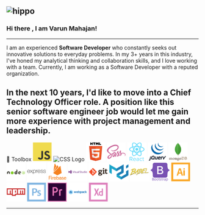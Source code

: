 ![hippo](https://media1.giphy.com/media/qgQUggAC3Pfv687qPC/giphy.gif)
---
### Hi there <img src="https://raw.githubusercontent.com/MartinHeinz/MartinHeinz/master/wave.gif" alt="" width="30px"/>, I am Varun Mahajan!
---

I am an experienced **Software Developer** who constantly seeks out innovative solutions to everyday problems. In my 3+ years in this industry, I've honed my analytical thinking and collaboration skills, and I love working with a team. Currently, I am working as a Software Developer with a reputed organization.

In the next 10 years, I'd like to move into a Chief Technology Officer role. A position like this senior software engineer job would let me gain more experience with project management and leadership.
---

🧰 Toolbox
<img src="https://github.com/devicons/devicon/blob/master/icons/javascript/javascript-original.svg" alt="JavaScript Logo" width="50" height="50"/> <img src="https://cdn.worldvectorlogo.com/logos/css3.svg" alt="CSS Logo" width="50" height="50"/> <img src="https://github.com/devicons/devicon/blob/master/icons/html5/html5-original-wordmark.svg" alt="HTML Logo" width="50" height="50"/> <img src="https://github.com/devicons/devicon/blob/master/icons/sass/sass-original.svg" alt="SASS Logo" width="50" height="50"/> <img src="https://github.com/devicons/devicon/blob/master/icons/react/react-original-wordmark.svg" alt="React Logo" width="50" height="50"/> <img src="https://github.com/devicons/devicon/blob/master/icons/jquery/jquery-original-wordmark.svg" alt="jQuery Logo" width="50" height="50"/> <img src="https://github.com/devicons/devicon/blob/master/icons/mongodb/mongodb-original-wordmark.svg" alt="MongoDB Logo" width="50" height="50"/> <img src="https://github.com/devicons/devicon/blob/master/icons/nodejs/nodejs-original-wordmark.svg" alt="NodeJs Logo" width="50" height="50"/> <img src="https://github.com/devicons/devicon/blob/master/icons/express/express-original-wordmark.svg" alt="Express Logo" width="50" height="50"/> <img src="https://github.com/devicons/devicon/blob/master/icons/firebase/firebase-plain-wordmark.svg" alt="Firebase Logo" width="50" height="50"/> <img src="https://github.com/devicons/devicon/blob/master/icons/visualstudio/visualstudio-plain-wordmark.svg" alt="VS Logo" width="50" height="50"/> <img src="https://github.com/devicons/devicon/blob/master/icons/git/git-original-wordmark.svg" alt="GIT Logo" width="50" height="50"/> <img src="https://github.com/devicons/devicon/blob/master/icons/materialui/materialui-original.svg" alt="MaterialUI Logo" width="50" height="50"/> <img src="https://github.com/devicons/devicon/blob/master/icons/babel/babel-original.svg" alt="Babel Logo" width="50" height="50"/> <img src="https://github.com/devicons/devicon/blob/master/icons/bootstrap/bootstrap-plain-wordmark.svg" alt="Bootstrap Logo" width="50" height="50"/>  <img src="https://github.com/devicons/devicon/blob/master/icons/illustrator/illustrator-line.svg" alt="Illustrator Logo" width="50" height="50"/>  <img src="https://github.com/devicons/devicon/blob/master/icons/npm/npm-original-wordmark.svg" alt="npm Logo" width="50" height="50"/>  <img src="https://github.com/devicons/devicon/blob/master/icons/photoshop/photoshop-line.svg" alt="Photoshop Logo" width="50" height="50"/>  <img src="https://github.com/devicons/devicon/blob/master/icons/premierepro/premierepro-original.svg" alt="Premiere Pro Logo" width="50" height="50"/>  <img src="https://github.com/devicons/devicon/blob/master/icons/webpack/webpack-original-wordmark.svg" alt="Webpack Logo" width="50" height="50"/>  <img src="https://github.com/devicons/devicon/blob/master/icons/xd/xd-line.svg" alt="XD Logo" width="50" height="50"/>

---






